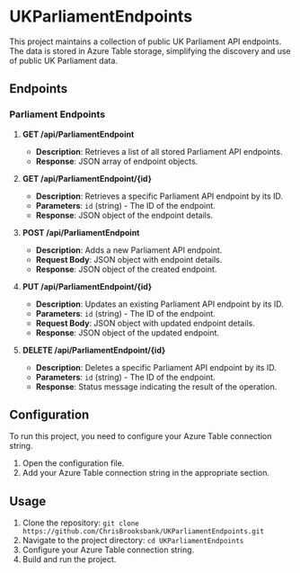 # UKParliamentEndpoints

This project maintains a collection of public UK Parliament API endpoints. 
The data is stored in Azure Table storage, simplifying the discovery and use of public UK Parliament data.

## Endpoints

### Parliament Endpoints

1. **GET /api/ParliamentEndpoint**
   - **Description**: Retrieves a list of all stored Parliament API endpoints.
   - **Response**: JSON array of endpoint objects.

2. **GET /api/ParliamentEndpoint/{id}**
   - **Description**: Retrieves a specific Parliament API endpoint by its ID.
   - **Parameters**: `id` (string) - The ID of the endpoint.
   - **Response**: JSON object of the endpoint details.

3. **POST /api/ParliamentEndpoint**
   - **Description**: Adds a new Parliament API endpoint.
   - **Request Body**: JSON object with endpoint details.
   - **Response**: JSON object of the created endpoint.

4. **PUT /api/ParliamentEndpoint/{id}**
   - **Description**: Updates an existing Parliament API endpoint by its ID.
   - **Parameters**: `id` (string) - The ID of the endpoint.
   - **Request Body**: JSON object with updated endpoint details.
   - **Response**: JSON object of the updated endpoint.

5. **DELETE /api/ParliamentEndpoint/{id}**
   - **Description**: Deletes a specific Parliament API endpoint by its ID.
   - **Parameters**: `id` (string) - The ID of the endpoint.
   - **Response**: Status message indicating the result of the operation.

## Configuration

To run this project, you need to configure your Azure Table connection string.

1. Open the configuration file.
2. Add your Azure Table connection string in the appropriate section.

## Usage

1. Clone the repository: `git clone https://github.com/ChrisBrooksbank/UKParliamentEndpoints.git`
2. Navigate to the project directory: `cd UKParliamentEndpoints`
3. Configure your Azure Table connection string.
4. Build and run the project.